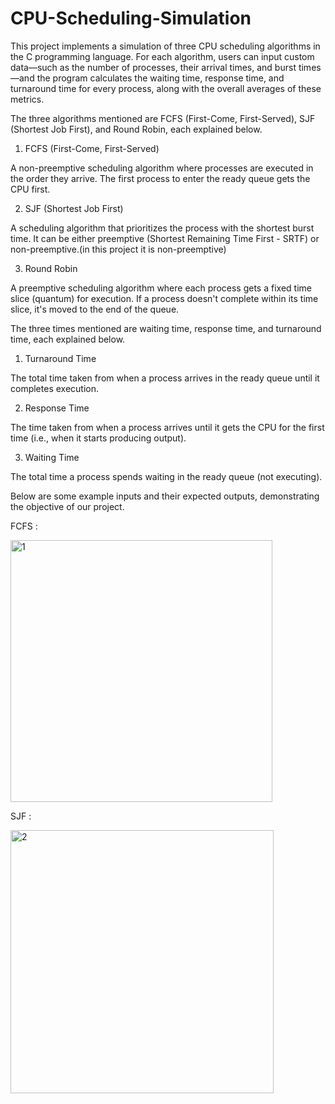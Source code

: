 # CPU-Scheduling-Simulation

This project implements a simulation of three CPU scheduling algorithms in the C programming language. For each algorithm, users can input custom data—such as the number of processes, their arrival times, and burst times—and the program calculates the waiting time, response time, and turnaround time for every process, along with the overall averages of these metrics.

The three algorithms mentioned are FCFS (First-Come, First-Served), SJF (Shortest Job First), and Round Robin, each explained below.
1. FCFS (First-Come, First-Served)

A non-preemptive scheduling algorithm where processes are executed in the order they arrive. The first process to enter the ready queue gets the CPU first.

2. SJF (Shortest Job First)

A scheduling algorithm that prioritizes the process with the shortest burst time. It can be either preemptive (Shortest Remaining Time First - SRTF) or non-preemptive.(in this project it is non-preemptive)

3. Round Robin
   
A preemptive scheduling algorithm where each process gets a fixed time slice (quantum) for execution. If a process doesn't complete within its time slice, it's moved to the end of the queue.

The three times mentioned are waiting time, response time, and turnaround time, each explained below.

1. Turnaround Time

The total time taken from when a process arrives in the ready queue until it completes execution.

2. Response Time

The time taken from when a process arrives until it gets the CPU for the first time (i.e., when it starts producing output).

3. Waiting Time

The total time a process spends waiting in the ready queue (not executing).

Below are some example inputs and their expected outputs, demonstrating the objective of our project.

FCFS :

<img width="419" alt="1" src="https://github.com/user-attachments/assets/494197d8-b82f-4e33-9fa5-b97fd1dcce7d" />

SJF :

<img width="421" alt="2" src="https://github.com/user-attachments/assets/721210eb-c03b-4ffd-8fe4-c57ced0fd940" />




